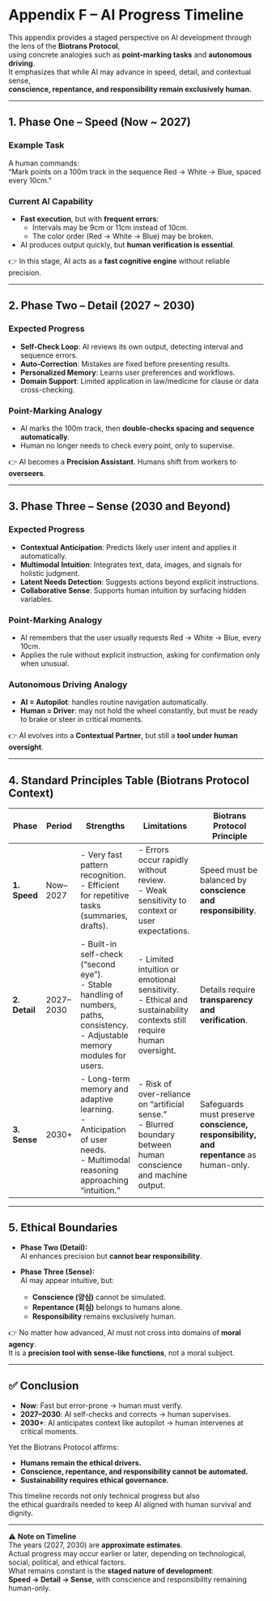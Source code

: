 # Appendix F – AI Progress Timeline

This appendix provides a staged perspective on AI development through the lens of the **Biotrans Protocol**,  
using concrete analogies such as **point-marking tasks** and **autonomous driving**.  
It emphasizes that while AI may advance in speed, detail, and contextual sense,  
**conscience, repentance, and responsibility remain exclusively human.**

---

## 1. Phase One – Speed (Now ~ 2027)

### Example Task
A human commands:  
“Mark points on a 100m track in the sequence Red → White → Blue, spaced every 10cm.”

### Current AI Capability
- **Fast execution**, but with **frequent errors**:  
  - Intervals may be 9cm or 11cm instead of 10cm.  
  - The color order (Red → White → Blue) may be broken.  
- AI produces output quickly, but **human verification is essential**.

👉 In this stage, AI acts as a **fast cognitive engine** without reliable precision.

---

## 2. Phase Two – Detail (2027 ~ 2030)

### Expected Progress
- **Self-Check Loop**: AI reviews its own output, detecting interval and sequence errors.  
- **Auto-Correction**: Mistakes are fixed before presenting results.  
- **Personalized Memory**: Learns user preferences and workflows.  
- **Domain Support**: Limited application in law/medicine for clause or data cross-checking.  

### Point-Marking Analogy
- AI marks the 100m track, then **double-checks spacing and sequence automatically**.  
- Human no longer needs to check every point, only to supervise.  

👉 AI becomes a **Precision Assistant**. Humans shift from workers to **overseers**.

---

## 3. Phase Three – Sense (2030 and Beyond)

### Expected Progress
- **Contextual Anticipation**: Predicts likely user intent and applies it automatically.  
- **Multimodal Intuition**: Integrates text, data, images, and signals for holistic judgment.  
- **Latent Needs Detection**: Suggests actions beyond explicit instructions.  
- **Collaborative Sense**: Supports human intuition by surfacing hidden variables.  

### Point-Marking Analogy
- AI remembers that the user usually requests Red → White → Blue, every 10cm.  
- Applies the rule without explicit instruction, asking for confirmation only when unusual.  

### Autonomous Driving Analogy
- **AI = Autopilot**: handles routine navigation automatically.  
- **Human = Driver**: may not hold the wheel constantly, but must be ready to brake or steer in critical moments.  

👉 AI evolves into a **Contextual Partner**, but still a **tool under human oversight**.

---

## 4. Standard Principles Table (Biotrans Protocol Context)

| Phase | Period | Strengths | Limitations | Biotrans Protocol Principle |
|-------|--------|-----------|-------------|-----------------------------|
| **1. Speed** | Now–2027 | - Very fast pattern recognition.<br>- Efficient for repetitive tasks (summaries, drafts). | - Errors occur rapidly without review.<br>- Weak sensitivity to context or user expectations. | Speed must be balanced by **conscience and responsibility**. |
| **2. Detail** | 2027–2030 | - Built-in self-check (“second eye”).<br>- Stable handling of numbers, paths, consistency.<br>- Adjustable memory modules for users. | - Limited intuition or emotional sensitivity.<br>- Ethical and sustainability contexts still require human oversight. | Details require **transparency and verification**. |
| **3. Sense** | 2030+ | - Long-term memory and adaptive learning.<br>- Anticipation of user needs.<br>- Multimodal reasoning approaching “intuition.” | - Risk of over-reliance on “artificial sense.”<br>- Blurred boundary between human conscience and machine output. | Safeguards must preserve **conscience, responsibility, and repentance** as human-only. |

---

## 5. Ethical Boundaries

- **Phase Two (Detail):**  
  AI enhances precision but **cannot bear responsibility**.  

- **Phase Three (Sense):**  
  AI may appear intuitive, but:  
  - **Conscience (양심)** cannot be simulated.  
  - **Repentance (회심)** belongs to humans alone.  
  - **Responsibility** remains exclusively human.  

👉 No matter how advanced, AI must not cross into domains of **moral agency**.  
It is a **precision tool with sense-like functions**, not a moral subject.

---

## ✅ Conclusion

- **Now**: Fast but error-prone → human must verify.  
- **2027–2030**: AI self-checks and corrects → human supervises.  
- **2030+**: AI anticipates context like autopilot → human intervenes at critical moments.  

Yet the Biotrans Protocol affirms:  
- **Humans remain the ethical drivers.**  
- **Conscience, repentance, and responsibility cannot be automated.**  
- **Sustainability requires ethical governance.**

This timeline records not only technical progress but also  
the ethical guardrails needed to keep AI aligned with human survival and dignity.  

---

⚠️ **Note on Timeline**  
The years (2027, 2030) are **approximate estimates**.  
Actual progress may occur earlier or later, depending on technological, social, political, and ethical factors.  
What remains constant is the **staged nature of development**:  
**Speed → Detail → Sense**, with conscience and responsibility remaining human-only.
